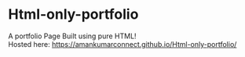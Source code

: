 # Html-only-portfolio
A portfolio Page Built using pure HTML!
<br>
Hosted here: https://amankumarconnect.github.io/Html-only-portfolio/
